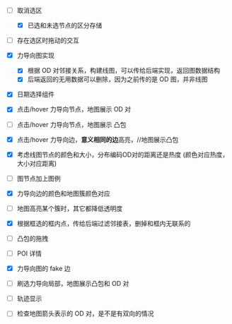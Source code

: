 - [ ] 取消选区
    - [X] 已选和未选节点的区分存储
- [ ] 存在选区时拖动的交互
- [X] 力导向图实现
    - [X] 根据 OD 对邻接关系，构建线图，可以传给后端实现，返回图数据结构
    - [X] 后端返回的无用数据可以删除，因为之前传的是 OD 图，并非线图
- [X] 日期选择组件
- [X] 点击/hover 力导向节点，地图展示 OD 对
- [ ] 点击/hover 力导向节点，地图展示 凸包
- [X] 点击/hover 力导向边，**意义相同的边**高亮，//地图展示凸包
- [X] 考虑线图节点的颜色和大小，分布编码OD对的距离还是热度 (颜色对应热度，大小对应距离)
- [ ] 图节点加上图例
- [X] 力导向边的颜色和地图簇颜色对应
- [ ] 地图高亮某个簇时，其它都降低透明度
- [X] 根据框选的框内点，传给后端过滤邻接表，删掉和框内无联系的
- [ ] 凸包的拖拽

- [ ] POI 详情
- [X] 力导向图的 fake 边
- [ ] 刷选力导向局部，地图展示凸包和 OD 对
- [ ] 轨迹显示
- [ ] 检查地图箭头表示的 OD 对，是不是有双向的情况